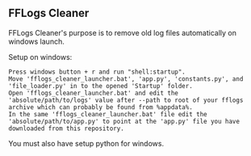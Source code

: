 ## FFLogs Cleaner

FFLogs Cleaner's purpose is to remove old log files automatically on windows launch.

Setup on windows:
```
Press windows button + r and run "shell:startup".
Move 'fflogs_cleaner_launcher.bat', 'app.py', 'constants.py', and 'file_loader.py' in to the opened 'Startup' folder.
Open 'fflogs_cleaner_launcher.bat' and edit the 'absolute/path/to/logs' value after --path to root of your fflogs archive which can probably be found from %appdata%.
In the same 'fflogs_cleaner_launcher.bat' file edit the 'absolute/path/to/app.py' to point at the 'app.py' file you have downloaded from this repository.
```

You must also have setup python for windows.